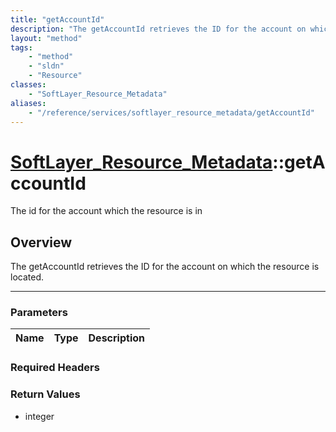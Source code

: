 ```yaml
---
title: "getAccountId"
description: "The getAccountId retrieves the ID for the account on which the resource is located."
layout: "method"
tags:
    - "method"
    - "sldn"
    - "Resource"
classes:
    - "SoftLayer_Resource_Metadata"
aliases:
    - "/reference/services/softlayer_resource_metadata/getAccountId"
---
```

# [SoftLayer_Resource_Metadata](/reference/services/SoftLayer_Resource_Metadata)::getAccountId


The id for the account which the resource is in


## Overview 
The getAccountId retrieves the ID for the account on which the resource is located.

-----

### Parameters 
|Name | Type | Description |
| --- | --- | --- |


### Required Headers


### Return Values
* integer





